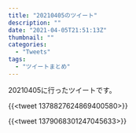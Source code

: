```yaml
---
title: "20210405のツイート"
description: ""
date: "2021-04-05T21:51:13Z"
thumbnail: ""
categories:
  - "Tweets"
tags:
  - "ツイートまとめ"
---
```

20210405に行ったツイートです。
<!--more-->
{{<tweet 1378827624869400580>}}

{{<tweet 1379068301247045633>}}

